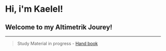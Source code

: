 # **Hi, i'm Kaelel!**
## Welcome to my Altimetrik Jourey!
---
>Study Material in progress - [Hand book](https://docs.google.com/document/d/1eut8DhomEbH4-tN0QTPsvpyYxc6aCdzE8x-ksD5hnZI/edit?usp=sharing "docs.google.com/document")
